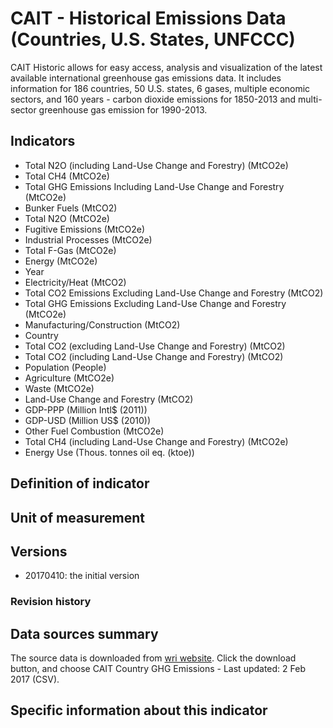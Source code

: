 # CAIT - Historical Emissions Data (Countries, U.S. States, UNFCCC)

CAIT Historic allows for easy access, analysis and visualization of the latest
available international greenhouse gas emissions data. It includes information
for 186 countries, 50 U.S. states, 6 gases, multiple economic sectors, and 160
years - carbon dioxide emissions for 1850-2013 and multi-sector greenhouse gas
emission for 1990-2013.

## Indicators

- Total N2O (including Land-Use Change and Forestry) (MtCO2e)
- Total CH4 (MtCO2e)
- Total GHG Emissions Including Land-Use Change and Forestry (MtCO2e)
- Bunker Fuels (MtCO2)
- Total N2O (MtCO2e)
- Fugitive Emissions (MtCO2e)
- Industrial Processes (MtCO2e)
- Total F-Gas (MtCO2e)
- Energy (MtCO2e)
- Year
- Electricity/Heat (MtCO2)
- Total CO2 Emissions Excluding Land-Use Change and Forestry (MtCO2)
- Total GHG Emissions Excluding Land-Use Change and Forestry (MtCO2e)
- Manufacturing/Construction (MtCO2)
- Country
- Total CO2 (excluding Land-Use Change and Forestry) (MtCO2)
- Total CO2 (including Land-Use Change and Forestry) (MtCO2)
- Population (People)
- Agriculture (MtCO2e)
- Waste (MtCO2e)
- Land-Use Change and Forestry (MtCO2)
- GDP-PPP (Million Intl$ (2011))
- GDP-USD (Million US$ (2010))
- Other Fuel Combustion (MtCO2e)
- Total CH4 (including Land-Use Change and Forestry) (MtCO2e)
- Energy Use (Thous. tonnes oil eq. (ktoe))

## Definition of indicator


## Unit of measurement


## Versions

- 20170410: the initial version

### Revision history


## Data sources summary

The source data is downloaded from [wri website][1]. Click the download button,
and choose CAIT Country GHG Emissions - Last updated: 2 Feb 2017 (CSV).

[1]: http://www.wri.org/resources/data-sets/cait-historical-emissions-data-countries-us-states-unfccc


## Specific information about this indicator

